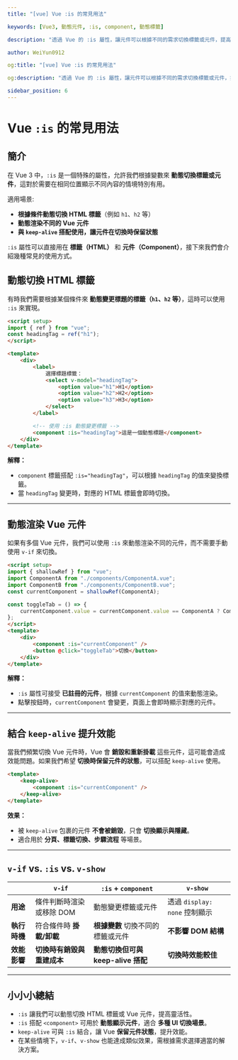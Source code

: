 ```yaml
---
title: "[vue] Vue :is 的常見用法"

keywords: [Vue3, 動態元件, :is, component, 動態標籤]

description: "透過 Vue 的 :is 屬性，讓元件可以根據不同的需求切換標籤或元件，提高靈活性與可重用性。"

author: WeiYun0912

og:title: "[vue] Vue :is 的常見用法"

og:description: "透過 Vue 的 :is 屬性，讓元件可以根據不同的需求切換標籤或元件，提高靈活性與可重用性。"

sidebar_position: 6
---
```


# Vue `:is` 的常見用法

## **簡介**

在 Vue 3 中，`:is` 是一個特殊的屬性，允許我們根據變數來 **動態切換標籤或元件**，這對於需要在相同位置顯示不同內容的情境特別有用。

適用場景:

-   **根據條件動態切換 HTML 標籤**（例如 `h1`、`h2` 等）
-   **動態渲染不同的 Vue 元件**
-   **與 `keep-alive` 搭配使用，讓元件在切換時保留狀態**

`:is` 屬性可以直接用在 **標籤（HTML）** 和 **元件（Component）**，接下來我們會介紹幾種常見的使用方式。

## **動態切換 HTML 標籤**

有時我們需要根據某個條件來 **動態變更標題的標籤（`h1`、`h2` 等）**，這時可以使用 `:is` 來實現。

<!-- prettier-ignore -->
```html title='App.vue' showLineNumbers
<script setup>
import { ref } from "vue";
const headingTag = ref("h1");
</script>

<template>
    <div>
        <label>
            選擇標題標籤：
            <select v-model="headingTag">
                <option value="h1">H1</option>
                <option value="h2">H2</option>
                <option value="h3">H3</option>
            </select>
        </label>

        <!-- 使用 :is 動態變更標籤 -->
        <component :is="headingTag">這是一個動態標題</component>
    </div>
</template>
```

**解釋：**

-   `component` 標籤搭配 `:is="headingTag"`，可以根據 `headingTag` 的值來變換標籤。
-   當 `headingTag` 變更時，對應的 HTML 標籤會即時切換。

---

## **動態渲染 Vue 元件**

如果有多個 Vue 元件，我們可以使用 `:is` 來動態渲染不同的元件，而不需要手動使用 `v-if` 來切換。

<!-- prettier-ignore -->
```html title='App.vue' showLineNumbers
<script setup>
import { shallowRef } from "vue";
import ComponentA from "./components/ComponentA.vue";
import ComponentB from "./components/ComponentB.vue";
const currentComponent = shallowRef(ComponentA);

const toggleTab = () => {
    currentComponent.value = currentComponent.value == ComponentA ? ComponentB : ComponentA;
};
</script>
<template>
    <div>
        <component :is="currentComponent" />
        <button @click="toggleTab">切換</button>
    </div>
</template>
```

**解釋：**

-   `:is` 屬性可接受 **已註冊的元件**，根據 `currentComponent` 的值來動態渲染。
-   點擊按鈕時，`currentComponent` 會變更，頁面上會即時顯示對應的元件。

---

## **結合 `keep-alive` 提升效能**

當我們頻繁切換 Vue 元件時，Vue 會 **銷毀和重新掛載** 這些元件，這可能會造成效能問題。如果我們希望 **切換時保留元件的狀態**，可以搭配 `keep-alive` 使用。

<!-- prettier-ignore -->
```html title='App.vue' showLineNumbers
<template>
    <keep-alive>
        <component :is="currentComponent" />
    </keep-alive>
</template>
```

**效果：**

-   被 `keep-alive` 包裹的元件 **不會被銷毀**，只會 **切換顯示與隱藏**。
-   適合用於 **分頁、標籤切換、步驟流程** 等場景。

---

## **`v-if` vs. `:is` vs. `v-show`**

|              | `v-if`                     | `:is` + `component`                | `v-show`                      |
| ------------ | -------------------------- | ---------------------------------- | ----------------------------- |
| **用途**     | 條件判斷時渲染或移除 DOM   | 動態變更標籤或元件                 | 透過 `display: none` 控制顯示 |
| **執行時機** | 符合條件時 **掛載/卸載**   | **根據變數** 切換不同的標籤或元件  | **不影響 DOM 結構**           |
| **效能影響** | **切換時有銷毀與重建成本** | **動態切換但可與 keep-alive 搭配** | **切換時效能較佳**            |

---

## **小小小總結**

-   `:is` 讓我們可以動態切換 HTML 標籤或 Vue 元件，提高靈活性。
-   `:is` 搭配 `<component>` 可用於 **動態顯示元件**，適合 **多種 UI 切換場景**。
-   `keep-alive` 可與 `:is` 結合，讓 Vue **保留元件狀態**，提升效能。
-   在某些情境下，`v-if`、`v-show` 也能達成類似效果，需根據需求選擇適當的解決方案。
